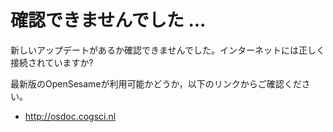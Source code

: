 # 確認できませんでした ...

新しいアップデートがあるか確認できませんでした。インターネットには正しく接続されていますか?

最新版のOpenSesameが利用可能かどうか，以下のリンクからご確認ください。

- <http://osdoc.cogsci.nl>
